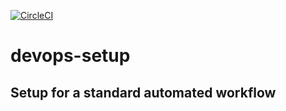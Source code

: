 [![CircleCI](https://circleci.com/gh/iykekings/devops-setup/tree/master.svg?style=svg)](https://circleci.com/gh/iykekings/devops-setup/tree/master)

# devops-setup

## Setup for a standard automated workflow
